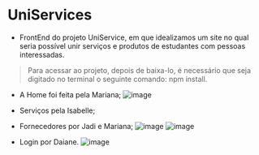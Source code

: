 # UniServices

* FrontEnd do projeto UniService, em que idealizamos um site no qual seria possível unir serviços e produtos de estudantes com pessoas interessadas.
 > Para acessar ao projeto, depois de baixa-lo, é necessário que seja digitado no terminal o seguinte comando: npm install.
 
- A Home foi feita pela Mariana;
![image](https://user-images.githubusercontent.com/89803121/222754243-c80e9839-82c3-45b0-a010-04c78e2600b1.png)

- Serviços pela Isabelle;
- Fornecedores por Jadi e Mariana;
![image](https://user-images.githubusercontent.com/89803121/222754591-324c6ab5-92d5-4973-a749-c32baf96bfdb.png)
![image](https://user-images.githubusercontent.com/89803121/222754723-90fd3386-9f22-4d52-8c5e-353d431f949a.png)

- Login por Daiane.
![image](https://user-images.githubusercontent.com/89803121/222755665-b886409a-1c3e-4cea-a0a0-f30778e131e3.png)

